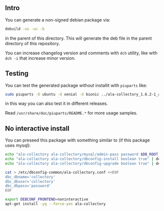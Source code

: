 ## Intro

You can generate a non-signed debian package via:

```bash
debuild -us -uc -b
```
in the parent of this directory. This will generate the deb file in the parent directory of this repository.

You can increase changelog version and comments with `dch` utility, like with `dch -i` that increase minor version.

## Testing

You can test the generated package without installit with `piuparts` like:

```bash
sudo piuparts -D ubuntu -d xenial -d bionic ../ala-collectory_1.6.2-1_all.deb
```
in this way you can also test it in different releases.

Read `/usr/share/doc/piuparts/README.*` for more usage samples.

## No interactive install

You can preseed this package with something similar to (if this package uses mysql):

```bash
echo "ala-collectory ala-collectory/mysql/admin-pass password $DB_ROOT_PWD" | debconf-set-selections && \
echo "ala-collectory ala-collectory/dbconfig-install boolean true" | debconf-set-selections && \
echo "ala-collectory ala-collectory/dbconfig-upgrade boolean true" | debconf-set-selections

cat > /etc/dbconfig-common/ala-collectory.conf <<EOF
dbc_dbname='collectory'
dbc_dbuser='collectory'
dbc_dbpass='password'
EOF

export DEBCONF_FRONTEND=noninteractive
apt-get install -yq --force-yes ala-collectory
```
